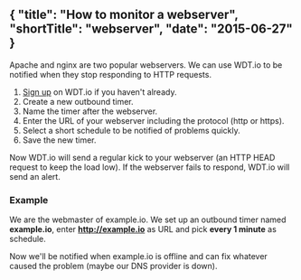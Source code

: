 {
  "title": "How to monitor a webserver",
  "shortTitle": "webserver",
  "date": "2015-06-27"
}
---
Apache and nginx are two popular webservers. We can use WDT.io to be notified when they stop responding to HTTP requests.

1. [Sign up](https://wdt.io/signup) on WDT.io if you haven't already.
2. Create a new outbound timer.
3. Name the timer after the webserver.
4. Enter the URL of your webserver including the protocol (http or https).
5. Select a short schedule to be notified of problems quickly.
6. Save the new timer.

Now WDT.io will send a regular kick to your webserver (an HTTP HEAD request to keep the load low). If the webserver fails to respond, WDT.io will send an alert.


### Example

We are the webmaster of example.io. We set up an outbound timer named **example.io**, enter **http://example.io** as URL and pick **every 1 minute** as schedule.

Now we'll be notified when example.io is offline and can fix whatever caused the problem (maybe our DNS provider is down).
